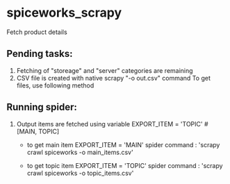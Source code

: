 # spiceworks_scrapy
Fetch product details

Pending tasks:
-------------

1. Fetching of "storeage" and "server" categories are remaining
2. CSV file is created with native scrapy "-o out.csv" command
    To get files, use following method


Running spider:
--------------

1. Output items are fetched using variable
    EXPORT_ITEM = 'TOPIC'    # [MAIN, TOPIC]

    * to get main item
        EXPORT_ITEM = 'MAIN'
        spider command : 'scrapy crawl spiceworks -o main_items.csv'

    * to get topic item
        EXPORT_ITEM = 'TOPIC'
        spider command : 'scrapy crawl spiceworks -o topic_items.csv'
